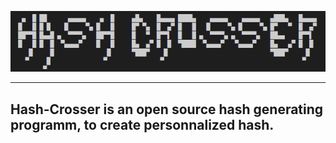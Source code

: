 ![alt text](https://github.com/Ph3nX-Z/Hash-Crosser/blob/master/logo2.PNG?raw=true)

----------------------------------------------------------------------------------------
Hash-Crosser is an open source hash generating programm, to create personnalized hash.
----------------------------------------------------------------------------------------